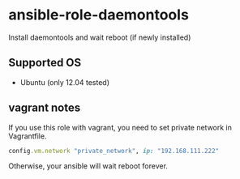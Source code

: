 # ansible-role-daemontools

  Install daemontools and wait reboot (if newly installed)

## Supported OS

* Ubuntu (only 12.04 tested)

## vagrant notes

If you use this role with vagrant, you need to set private network in Vagrantfile.

```ruby
config.vm.network "private_network", ip: "192.168.111.222"
```

Otherwise, your ansible will wait reboot forever.
